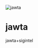 ![jawta](https://github.com/user-attachments/assets/a745471a-d184-4c99-a925-9251b9007a9d)
# jawta
jawta+sigintel
